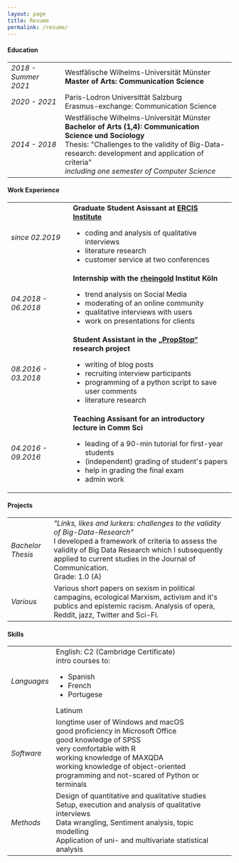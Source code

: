 ```yaml
---
layout: page
title: Resume
permalink: /resume/
---
```


<h4>Education</h4>

<table id="resume">
    <tr>
        <td class="year"><i>2018 - Summer 2021</i></td>  
        <td>Westfälische Wilhelms-Universität Münster<br>
        <b>Master of Arts: Communication Science</b></td>
    </tr>
    <tr>
        <td class="year"><i>2020 - 2021</i></td>  
        <td>Paris-Lodron Universittät Salzburg<br>
        Erasmus-exchange: Communication Science</td>
    </tr>
    <tr>
        <td class="year"><i>2014 - 2018</i></td>
        <td>
            Westfälische Wilhelms-Universität Münster<br>
            <b>Bachelor of Arts (1,4): Communication Science und Sociology</b><br>
            Thesis: "Challenges to the validity of Big-Data-research: development and application of criteria"<br>
            <i>including one semester of Computer Science</i>
        </td>
    </tr>       
</table>

<h4>Work Experience</h4>

<table id="resume">
    <tr>
        <td class="year"><i>since 02.2019</i></td>   
        <td><b>Graduate Student Asissant at <a href="https://www.ercis.org/">ERCIS Institute</a></b>
            <ul>
                <li>coding and analysis of qualitative interviews</li>
                <li>literature research</li>
                <li>customer service at two conferences</li>
            </ul>
        </td>
    </tr>
    <tr>
        <td class="year"><i>04.2018 - 06.2018</i> </td>
        <td>
            <b>Internship with the <a href="https://www.rheingold-marktforschung.de/">rheingold</a> Institut Köln</b>
            <ul>
            <li>trend analysis on Social Media </li>
            <li>moderating of an online community</li>
            <li>qualitative interviews with users</li>
            <li>work on presentations for clients</li>
            </ul>
        </td>
    </tr>
    <tr>
        <td class="year"><i>08.2016 - 03.2018</i> </td>
        <td>
            <b>Student Assistant in the <a href="http://www.propstop.de/">„PropStop“</a> research project</b>
            <ul>
            <li>writing of blog posts</li>
            <li>recruiting interview participants</li>
            <li>programming of a python script to save user comments</li>
            <li>literature research</li>
            </ul>
        </td>
    </tr> 
    <tr>
        <td class="year"><i>04.2016 - 09.2016</i> </td>
        <td>
            <b>Teaching Assisant for an introductory lecture in Comm Sci</b>
            <ul>
            <li>leading of a 90-min tutorial for first-year students</li>
            <li>(independent) grading of student's papers</li>
            <li>help in grading the final exam</li>
            <li>admin work</li>
            </ul>
        </td>
    </tr>                    
</table>

<h4>Projects</h4>

<table id="resume">
    <tr>
        <td class="year"><i>Bachelor Thesis</i></td>   
        <td>
        <i>"Links, likes and lurkers: challenges to the validity of Big-Data-Research"</i><br>
        I developed a framework of criteria to assess the validity of Big Data Research which I subsequently applied to current studies in the Journal of Communication.<br>
        Grade: 1.0 (A)
        </td>
    </tr>
    <tr>
       <!--  <td class="year"><i>Programming</i> </td>
        <td>
        <i>Social Media Hypes on Twitter</i><br>
            We analysed half a million tweets relating to the public debate after the release of the "Zerstörung der CDU" video by the German youtuber Rezo. Using R, we automatically encoded the entire corpus with topical scores to include news values and emotional attributes in three dimensions. Using time series analysis, we aim to look at inderdepen
        </td> -->
    </tr>
    <tr>
        <td class="year"><i>Various</i></td>
        <td>
            Various short papers on sexism in political campagins, ecological Marxism, activism and it's publics and epistemic racism. Analysis of opera, Reddit, jazz, Twitter and Sci-Fi.
        </td>
    </tr>                   
</table>

<h4>Skills</h4>

<table id="resume">
    <tr>
        <td class="year"><i>Languages</i></td>   
        <td>
            English: C2 (Cambridge Certificate)<br>
            intro courses to: 
            <ul>
            <li>Spanish</li>
            <li>French</li>
            <li>Portugese</li></ul>Latinum<br>
        </td>
    </tr>
    <tr>
        <td class="year"><i>Software</i> </td>
        <td>
            longtime user of Windows and macOS<br>
            good proficiency in Microsoft Office<br>
            good knowledge of SPSS<br>
            very comfortable with R<br>
            working knowledge of MAXQDA<br>
            working knowledge of object-oriented programming and not-scared of Python or terminals<br>
        </td>
    </tr> 
    <tr>
        <td class="year"><i>Methods</i> </td>
        <td>
            Design of quantitative and qualitative studies<br>
            Setup, execution and analysis of qualitative interviews<br>
            Data wrangling, Sentiment analysis, topic modelling <br>
            Application of uni- and multivariate statistical analysis<br>
        </td>
    </tr>                    
</table>

[jekyll-organization]: https://github.com/jekyll
